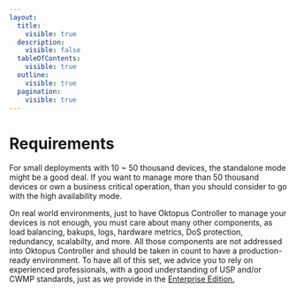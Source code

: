 ```yaml
---
layout:
  title:
    visible: true
  description:
    visible: false
  tableOfContents:
    visible: true
  outline:
    visible: true
  pagination:
    visible: true
---
```


# Requirements

For small deployments with 10 \~ 50 thousand devices, the standalone mode might be a good deal. If you want to manage more than 50 thousand devices or own a business critical operation, than you should consider to go with the high availability mode.

On real world environments, just to have Oktopus Controller to manage your devices is not enough, you must care about many other components, as load balancing, bakups, logs, hardware metrics, DoS protection, redundancy, scalabilty, and more. All those components are not addressed into Oktopus Controller and should be taken in count to have a production-ready environment. To have all of this set, we advice you to rely on experienced professionals, with a good understanding of USP and/or CWMP standards, just as we provide in the [Enterprise Edition.](../features/#enterprise-edition)
